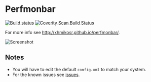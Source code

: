 # Perfmonbar

[![Build status](https://img.shields.io/appveyor/ci/XhmikosR/perfmonbar/master.svg)](https://ci.appveyor.com/project/XhmikosR/perfmonbar/branch/master)
[![Coverity Scan Build Status](https://img.shields.io/coverity/scan/1105.svg)](https://scan.coverity.com/projects/1105)

For more info see <http://xhmikosr.github.io/perfmonbar/>.

![Screenshot](http://xhmikosr.github.io/perfmonbar/img/screenshot.jpg)

## Notes

* You will have to edit the default `config.xml` to match your system.
* For the known issues see [issues](https://github.com/XhmikosR/perfmonbar/issues).
